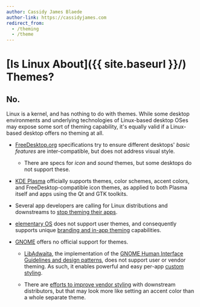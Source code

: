 ```yaml
---
author: Cassidy James Blaede
author-link: https://cassidyjames.com
redirect_from:
  - /theming
  - /theme
---
```


# [Is Linux About]({{ site.baseurl }}/) Themes?

## No.

Linux is a kernel, and has nothing to do with themes. While some desktop environments and underlying technologies of Linux-based desktop OSes may expose some sort of theming capability, it's equally valid if a Linux-based desktop offers no theming at all.

- [FreeDesktop.org](https://freedesktop.org) specifications try to ensure different desktops' _basic features_ are inter-compatible, but does not address visual style.

  - There are specs for _icon_ and _sound_ themes, but some desktops do not support these.

- [KDE Plasma](https://kde.org/plasma-desktop) officially supports themes, color schemes, accent colors, and FreeDesktop-compatible icon themes, as applied to both Plasma itself and apps using the Qt and GTK toolkits.

- Several app developers are calling for Linux distributions and downstreams to [stop theming their apps](https://stopthemingmy.app/).

- [elementary OS](https://elementary.io) does not support user themes, and consequently supports unique [branding and in-app theming](https://medium.com/elementaryos/developer-tips-branding-your-app-a57cb44d31d3) capabilities.

- [GNOME](https://gnome.org) offers no official support for themes.

  - [LibAdwaita](https://gnome.pages.gitlab.gnome.org/libadwaita/), the implementation of the [GNOME Human Interface Guidelines and design patterns](https://developer.gnome.org/hig/), does not support user or vendor theming. As such, it enables powerful and easy per-app [custom styling](https://developer.gnome.org/hig/guidelines/ui-styling.html#custom-styling).

  - There are [efforts to improve vendor styling](https://discourse.gnome.org/t/gtk-adwaita-and-vendor-styles/1641) with downstream distributors, but that may look more like setting an accent color than a whole separate theme.
